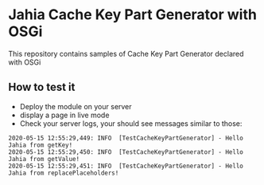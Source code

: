 # Jahia Cache Key Part Generator with OSGi

This repository contains samples of Cache Key Part Generator declared with OSGi

## How to test it

- Deploy the module on your server
- display a page in live mode
- Check your server logs, your should see messages similar to those:
```
2020-05-15 12:55:29,449: INFO  [TestCacheKeyPartGenerator] - Hello Jahia from getKey!
2020-05-15 12:55:29,450: INFO  [TestCacheKeyPartGenerator] - Hello Jahia from getValue!
2020-05-15 12:55:29,451: INFO  [TestCacheKeyPartGenerator] - Hello Jahia from replacePlaceholders!
```
